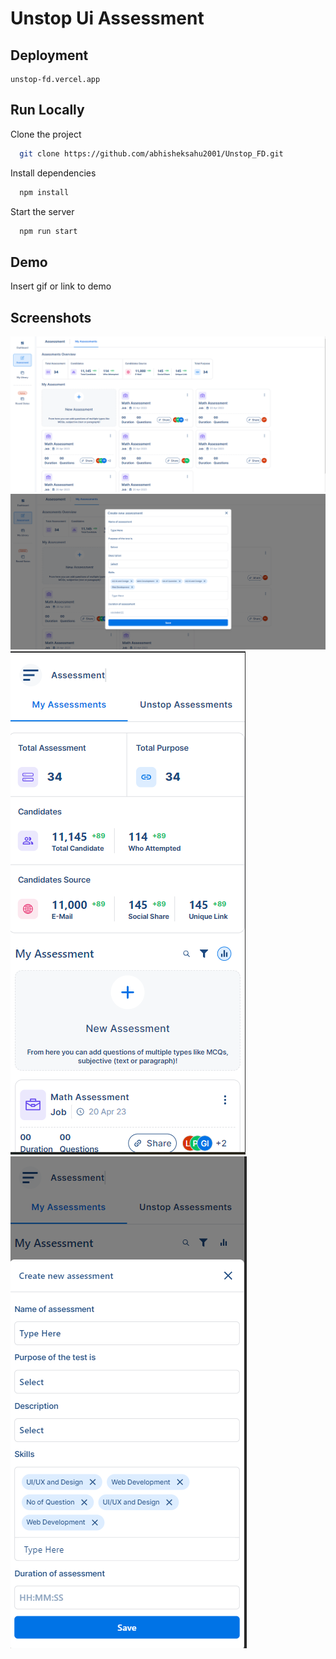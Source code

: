 # Unstop Ui Assessment




## Deployment

    unstop-fd.vercel.app



## Run Locally

Clone the project

```bash
  git clone https://github.com/abhisheksahu2001/Unstop_FD.git
```

Install dependencies

```bash
  npm install
```

Start the server

```bash
  npm run start
```


## Demo

Insert gif or link to demo


## Screenshots


![App Screenshot](https://github.com/abhisheksahu2001/Unstop_FD/blob/master/public/Screenshot%202024-01-05%20141219.png)
![App Screenshot](https://github.com/abhisheksahu2001/Unstop_FD/blob/master/public/Screenshot%202024-01-05%20141235.png)
![App Screenshot](https://github.com/abhisheksahu2001/Unstop_FD/blob/master/public/Screenshot%202024-01-05%20141300.png)
![App Screenshot](https://github.com/abhisheksahu2001/Unstop_FD/blob/master/public/Screenshot%202024-01-05%20141317.png)
